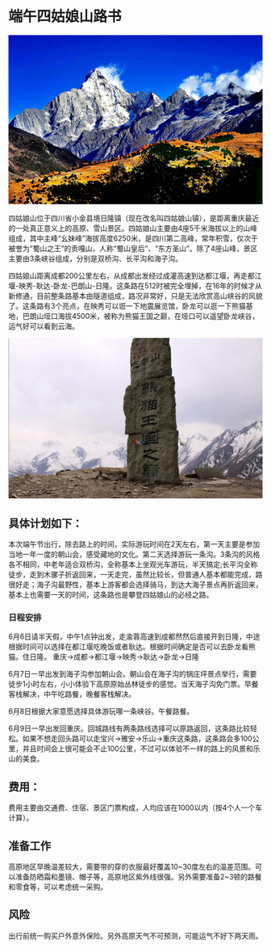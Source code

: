 # 端午四姑娘山路书
![./title.jpeg](./title.jpeg)

四姑娘山位于四川省小金县境日隆镇（现在改名叫四姑娘山镇），是距离重庆最近的一处真正意义上的高原、雪山景区。四姑娘山主要由4座5千米海拔以上的山峰组成，其中主峰“幺妹峰”海拔高度6250米，是四川第二高峰，常年积雪，仅次于被誉为“蜀山之王”的贡嘎山，人称“蜀山皇后”、“东方圣山”。除了4座山峰，景区主要由3条峡谷组成，分别是双桥沟、长平沟和海子沟。


四姑娘山距离成都200公里左右，从成都出发经过成灌高速到达都江堰，再走都江堰-映秀-耿达-卧龙-巴朗山-日隆。这条路在512时被完全埋掉，在16年的时候才从新修通，目前整条路基本由隧道组成，路况非常好，只是无法欣赏高山峡谷的风貌了。这条路有3个亮点，在映秀可以诳一下地震展览馆，卧龙可以逛一下熊猫基地，巴朗山垭口海拔4500米，被称为熊猫王国之巅，在垭口可以遥望卧龙峡谷，运气好可以看到云海。


![b](./timg.jpeg)




## 具体计划如下：
本次端午节出行，除去路上的时间，实际游玩时间在2天左右，第一天主要是参加当地一年一度的朝山会，感受藏地的文化。第二天选择游玩一条沟。3条沟的风格各不相同，中老年适合双桥沟，全称基本上坐观光车游玩，半天搞定;长平沟全称徒步，走到木骡子折返回来，一天走完，虽然比较长，但普通人基本都能完成，路很好走；海子沟最野性，基本上游客都会选择骑马，到达大海子景点再折返回来，基本上也需要一天的时间，这条路也是攀登四姑娘山的必经之路。

### 日程安排
6月6日请半天假，中午1点钟出发，走渝蓉高速到成都然然后直接开到日隆，中途根据时间可以选择在都江堰吃晚饭或者耿达。根据时间确定是否可以去卧龙看熊猫。住日隆。
重庆->成都->都江堰->映秀->耿达->卧龙->日隆


6月7日一早出发到海子沟参加朝山会。朝山会在海子沟的锅庄坪景点举行，需要徒步1小时左右，小小体验下高原原始丛林徒步的感觉。当天海子沟免门票。早餐客栈解决，中午吃路餐，晚餐客栈解决。


6月8日根据大家意愿选择具体游玩哪一条峡谷。午餐路餐。



6月9日一早出发回重庆。回城路线有两条路线选择可以原路返回，这条路比较轻松。如果不想走回头路可以走宝兴->雅安->乐山->重庆这条路，这条路会多100公里，并且时间会上很可能会不止100公里，不过可以体验不一样的路上的风景和乐山的美食。

## 费用：

费用主要由交通费、住宿、景区门票构成，人均应该在1000以内（按4个人一个车计算）。
## 准备工作
高原地区早晚温差较大，需要带的穿的衣服最好覆盖10~30度左右的温差范围。可以准备防晒霜和墨镜、帽子等，高原地区紫外线很强。另外需要准备2~3顿的路餐和零食等，可以考虑统一采购。
## 风险
出行前统一购买户外意外保险。另外高原天气不可预测，可能运气不好下两天雨。